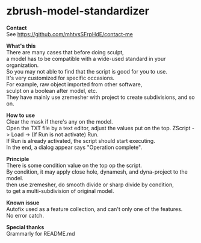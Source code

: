 # zbrush-model-standardizer
**Contact**  
See https://github.com/mhtvsSFrpHdE/contact-me  

**What's this**  
There are many cases that before doing sculpt,  
a model has to be compatible with a wide-used standard in your organization.  
So you may not able to find that the script is good for you to use.  
It's very customized for specific occasions.  
For example, raw object imported from other software,  
sculpt on a boolean after model, etc.  
They have mainly use zremesher with project to create subdivisions, and so on.  

**How to use**  
Clear the mask if there's any on the model.  
Open the TXT file by a text editor, adjust the values put on the top.
ZScript -> Load -> (If Run is not activate) Run.  
If Run is already activated, the script should start executing.  
In the end, a dialog appear says "Operation complete".  

**Principle**  
There is some condition value on the top op the script.  
By condition, it may apply close hole, dynamesh, and dyna-project to the model.  
then use zremesher, do smooth divide or sharp divide by condition,  
to get a multi-subdivision of original model.  

**Known issue**  
Autofix used as a feature collection, and can't only one of the features.  
No error catch.  

**Special thanks**  
Grammarly for README.md

